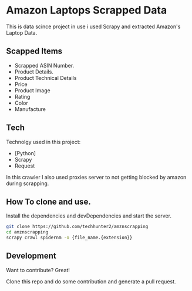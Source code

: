 # Amazon Laptops Scrapped Data

This is data scince project in use i used Scrapy and extracted Amazon's Laptop Data.

## Scapped Items

- Scrapped ASIN Number.
- Product Details.
- Product Technical Details
- Price
- Product Image
- Rating
- Color
- Manufacture


## Tech

Technolgy used in this project:

- [Python] 
- Scrapy
- Request

In this crawler I also used proxies server to not getting blocked by amazon during scrapping.

## How To clone and use.

Install the dependencies and devDependencies and start the server.

```sh
git clone https://github.com/techhunter2/amznscrapping
cd amznscrapping
scrapy crawl spidernm -o {file_name.{extension}}
```

## Development

Want to contribute? Great!

Clone this repo and do some contribution and generate a pull request.

